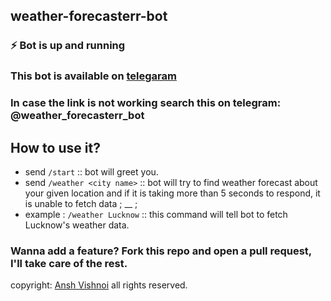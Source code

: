 ## weather-forecasterr-bot

### :zap: Bot is up and running 

### This bot is available on [telegaram](https://t.me/weather_forecasterr_bot)

### In case the link is not working search this on telegram: @weather_forecasterr_bot

## How to use it?

- send `/start` :: bot will greet you.
- send `/weather <city name>` :: bot will try to find weather forecast about your given location and if it is taking more than 5 seconds to respond, it is unable to fetch data ; __ ;
- example : `/weather Lucknow` :: this command will tell bot to fetch Lucknow's weather data.

### Wanna add a feature? Fork this repo and open a pull request, I'll take care of the rest.

copyright: [Ansh Vishnoi](https://github.com/anshvishnoi04) all rights reserved.
